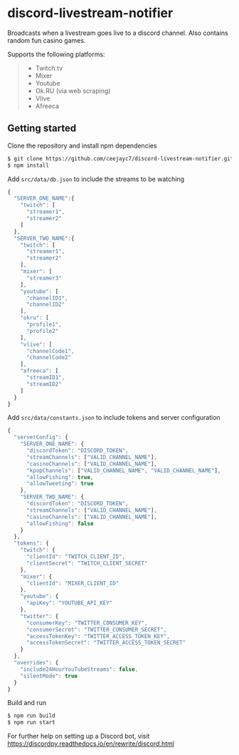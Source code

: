 ﻿# discord-livestream-notifier

Broadcasts when a livestream goes live to a discord channel. Also contains random fun casino games.

Supports the following platforms:

> - Twitch.tv
> - Mixer
> - Youtube
> - Ok.RU (via web scraping)
> - Vlive
> - Afreeca

## Getting started

Clone the repository and install npm dependencies

```bash
$ git clone https://github.com/ceejayc7/discord-livestream-notifier.git
$ npm install
```

Add `src/data/db.json` to include the streams to be watching

```js
{
  "SERVER_ONE_NAME":{
    "twitch": [
      "streamer1",
      "streamer2"
    ]
  },
  "SERVER_TWO_NAME":{
    "twitch": [
      "streamer1",
      "streamer2"
    ],
    "mixer": [
      "streamer3"
    ],
    "youtube": [
      "channelID1",
      "channelID2"
    ],
    "okru": [
      "profile1",
      "profile2"
    ],
    "vlive": [
      "channelCode1",
      "channelCode2"
    ],
    "afreeca": [
      "streamID1",
      "streamID2"
    ]
  }
}
```

Add `src/data/constants.json` to include tokens and server configuration

```js
{
  "serverConfig": {
    "SERVER_ONE_NAME": {
      "discordToken": "DISCORD_TOKEN",
      "streamChannels": ["VALID_CHANNEL_NAME"],
      "casinoChannels": ["VALID_CHANNEL_NAME"],
      "kpopChannels": ["VALID_CHANNEL_NAME", "VALID_CHANNEL_NAME"],
      "allowFishing": true,
      "allowTweeting": true
    },
    "SERVER_TWO_NAME": {
      "discordToken": "DISCORD_TOKEN",
      "streamChannels": ["VALID_CHANNEL_NAME"],
      "casinoChannels": ["VALID_CHANNEL_NAME"],
      "allowFishing": false
    }
  },
  "tokens": {
    "twitch": {
      "clientId": "TWITCH_CLIENT_ID",
      "clientSecret": "TWITCH_CLIENT_SECRET"
    },
    "mixer": {
      "clientId": "MIXER_CLIENT_ID"
    },
    "youtube": {
      "apiKey": "YOUTUBE_API_KEY"
    },
    "twitter": {
      "consumerKey": "TWITTER_CONSUMER_KEY",
      "consumerSecret": "TWITTER_CONSUMER_SECRET",
      "accessTokenKey": "TWITTER_ACCESS_TOKEN_KEY",
      "accessTokenSecret": "TWITTER_ACCESS_TOKEN_SECRET"
    }
  },
  "overrides": {
    "include24HourYouTubeStreams": false,
    "silentMode": true
  }
}

```

Build and run

```bash
$ npm run build
$ npm run start
```

For further help on setting up a Discord bot, visit https://discordpy.readthedocs.io/en/rewrite/discord.html
